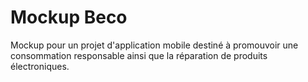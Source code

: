 # Mockup Beco

Mockup pour un projet d'application mobile destiné à promouvoir une consommation responsable ainsi que la réparation de produits électroniques.